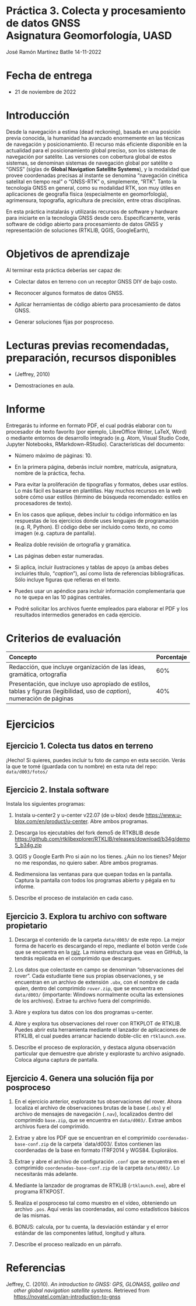 Práctica 3. Colecta y procesamiento de datos GNSS <br> Asignatura
Geomorfología, UASD
================
José Ramón Martínez Batlle
14-11-2022

# Fecha de entrega

- 21 de noviembre de 2022

# Introducción

Desde la navegación a estima (dead reckoning), basada en una posición
previa conocida, la humanidad ha avanzado enormemente en las técnicas de
navegación y posicionamiento. El recurso más eficiente disponible en la
actualidad para el posicionamiento global preciso, son los sistemas de
navegación por satélite. Las versiones con cobertura global de estos
sistemas, se denominan sistemas de navegación global por satélite o
“GNSS” (siglas de **Global Navigation Satellite Systems**), y la
modalidad que provee coordenadas precisas al instante se denomina
“navegación cinética satelital en tiempo real” o “GNSS-RTK” o,
simplemente, “RTK”. Tanto la tecnología GNSS en general, como su
modalidad RTK, son muy útiles en aplicaciones de geografía física
(especialmente en geomorfología), agrimensura, topografía, agricultura
de precisión, entre otras disciplinas.

En esta práctica instalarás y utilizarás recursos de software y hardware
para iniciarte en la tecnología GNSS desde cero. Específicamente, verás
software de código abierto para procesamiento de datos GNSS y
representación de soluciones (RTKLIB, QGIS, GoogleEarth),

# Objetivos de aprendizaje

Al terminar esta práctica deberías ser capaz de:

- Colectar datos en terreno con un receptor GNSS DIY de bajo costo.

- Reconocer algunos formatos de datos GNSS.

- Aplicar herramientas de código abierto para procesamiento de datos
  GNSS.

- Generar soluciones fijas por posproceso.

# Lecturas previas recomendadas, preparación, recursos disponibles

- (Jeffrey, 2010)

- Demostraciones en aula.

# Informe

Entregarás tu informe en formato PDF, el cual podrás elaborar con tu
procesador de texto favorito (por ejemplo, LibreOffice Writer, LaTeX,
Word) o mediante entornos de desarrollo integrado (e.g. Atom, Visual
Studio Code, Jupyter Notebooks, RMarkdown-RStudio). Características del
documento:

- Número máximo de páginas: 10.

- En la primera página, deberás incluir nombre, matrícula, asignatura,
  nombre de la práctica, fecha.

- Para evitar la proliferación de tipografías y formatos, debes usar
  estilos. Lo más fácil es basarse en plantillas. Hay muchos recursos en
  la web sobre cómo usar estilos (término de búsqueda recomendado:
  estilos en procesadores de texto).

- En los casos que aplique, debes incluir tu código informático en las
  respuestas de los ejercicios donde uses lenguajes de programación
  (e.g. R, Python). El código debe ser incluido como texto, no como
  imagen (e.g. captura de pantalla).

- Realiza doble revisión de ortografía y gramática.

- Las páginas deben estar numeradas.

- Si aplica, incluir ilustraciones y tablas de apoyo (a ambas debes
  incluirles título, “*caption*”), así como lista de referencias
  bibliográficas. Sólo incluye figuras que refieras en el texto.

- Puedes usar un apéndice para incluir información complementaria que no
  te quepa en las 10 páginas centrales.

- Podré solicitar los archivos fuente empleados para elaborar el PDF y
  los resultados intermedios generados en cada ejercicio.

# Criterios de evaluación

| Concepto                                                                                                                    | Porcentaje |
|:----------------------------------------------------------------------------------------------------------------------------|:-----------|
| Redacción, que incluye organización de las ideas, gramática, ortografía                                                     | 60%        |
| Presentación, que incluye uso apropiado de estilos, tablas y figuras (legibilidad, uso de *caption*), numeración de páginas | 40%        |

# Ejercicios

## Ejercicio 1. Colecta tus datos en terreno

¡Hecho! Si quieres, puedes incluir tu foto de campo en esta sección.
Verás la que te tomé (guardada con tu nombre) en esta ruta del repo:
`data/d003/fotos/`

## Ejercicio 2. Instala software

Instala los siguientes programas:

1.  Instala u-center2 y u-center v22.07 (de u-blox) desde
    <https://www.u-blox.com/en/product/u-center>. Abre ambos programas.

2.  Descarga los ejecutables del fork demo5 de RTKBLIB desde
    <https://github.com/rtklibexplorer/RTKLIB/releases/download/b34g/demo5_b34g.zip>

3.  QGIS y Google Earth Pro si aún no los tienes. ¿Aún no los tienes?
    Mejor no me respondas, no quiero saber. Abre ambos programas.

4.  Redimensiona las ventanas para que quepan todas en la pantalla.
    Captura la pantalla con todos los programas abierto y pégala en tu
    informe.

5.  Describe el proceso de instalación en cada caso.

## Ejercicio 3. Explora tu archivo con software propietario

1.  Descarga el contenido de la carpeta `data/d003/` de este repo. La
    mejor forma de hacerlo es descargando el repo, mediante el botón
    verde `Code` que se encuentra en la
    [raíz](https://github.com/geomorfologia-202202/material-de-apoyo).
    La misma estructura que veas en GitHub, la tendrás replicada en el
    comprimido que descargues.

2.  Los datos que colectaste en campo se denominan “observaciones del
    rover”. Cada estudiante tiene sus propias observaciones, y se
    encuentran en un archivo de extensión `.ubx`, con el nombre de cada
    quien, dentro del comprimido `rover.zip`, que se encuentra en
    `data/d003/` (importante: Windows normalmente oculta las extensiones
    de los archivos). Extrae tu archivo fuera del comprimido.

3.  Abre y explora tus datos con los dos programas u-center.

4.  Abre y explora tus observaciones del rover con RTKPLOT de RTKLIB.
    Puedes abrir esta herramienta mediante el lanzador de aplicaciones
    de RTKLIB, el cual puedes arrancar haciendo doble-clic en
    `rtklaunch.exe`.

5.  Describe el proceso de exploración, y destaca alguna observación
    particular que demuestre que abriste y exploraste tu archivo
    asignado. Coloca alguna captura de pantalla.

## Ejercicio 4. Genera una solución fija por posproceso

1.  En el ejercicio anterior, exploraste tus observaciones del rover.
    Ahora localiza el archivo de observaciones brutas de la base
    (`.obs`) y el archivo de mensajes de navegación (`.nav`),
    localizados dentro del comprimido `base.zip`, que se encuentra en
    `data/d003/`. Extrae ambos archivos fuera del comprimido.

2.  Extrae y abre los PDF que se encuentran en el comprimido
    `coordenadas-base-conf.zip` de la carpeta \`data/d003/. Estos
    contienen las coordenadas de la base en formato ITRF2014 y WGS84.
    Explorálos.

3.  Extrae y abre el archivo de configuración `.conf` que se encuentra
    en el comprimido `coordenadas-base-conf.zip` de la carpeta
    `data/d003/`. Lo necesitarás más adelante.

4.  Mediante la lanzador de programas de RTKLIB (`rtklaunch.exe`), abre
    el programa RTKPOST.

5.  Realiza el posproceso tal como muestro en el vídeo, obteniendo un
    archivo `.pos`. Aquí verás las coordenadas, así como estadísticos
    básicos de las mismas.

6.  BONUS: calcula, por tu cuenta, la desviación estándar y el error
    estándar de las componentes latitud, longitud y altura.

7.  Describe el proceso realizado en un párrafo.

# Referencias

<div id="refs" class="references csl-bib-body hanging-indent"
line-spacing="2">

<div id="ref-jeffrey2010" class="csl-entry">

Jeffrey, C. (2010). *An introduction to GNSS: GPS, GLONASS, galileo and
other global navigation satellite systems*. Retrieved from
<https://novatel.com/an-introduction-to-gnss>

</div>

</div>
